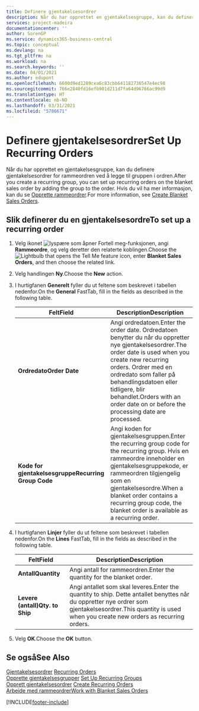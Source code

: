 ```yaml
---
title: Definere gjentakelsesordrer
description: Når du har opprettet en gjentakelsesgruppe, kan du definere gjentakelsesordrer for rammeordren ved å legge til gruppen i ordren.
services: project-madeira
documentationcenter: ''
author: SorenGP
ms.service: dynamics365-business-central
ms.topic: conceptual
ms.devlang: na
ms.tgt_pltfrm: na
ms.workload: na
ms.search.keywords: ''
ms.date: 04/01/2021
ms.author: edupont
ms.openlocfilehash: 6600d9ed1289cea6c83cbb641182736547e4ec98
ms.sourcegitcommit: 766e2840fd16efb901d211d7fa64d96766ac99d9
ms.translationtype: HT
ms.contentlocale: nb-NO
ms.lasthandoff: 03/31/2021
ms.locfileid: "5786671"
---
```

# <a name="set-up-recurring-orders"></a><span data-ttu-id="0d543-103">Definere gjentakelsesordrer</span><span class="sxs-lookup"><span data-stu-id="0d543-103">Set Up Recurring Orders</span></span>
<span data-ttu-id="0d543-104">Når du har opprettet en gjentakelsesgruppe, kan du definere gjentakelsesordrer for rammeordren ved å legge til gruppen i ordren.</span><span class="sxs-lookup"><span data-stu-id="0d543-104">After you create a recurring group, you can set up recurring orders on the blanket sales order by adding the group to the order.</span></span> <span data-ttu-id="0d543-105">Hvis du vil ha mer informasjon, kan du se [Opprette rammeordrer](how-to-set-up-recurring-groups.md).</span><span class="sxs-lookup"><span data-stu-id="0d543-105">For more information, see [Create Blanket Sales Orders](how-to-set-up-recurring-groups.md).</span></span>  

## <a name="to-set-up-a-recurring-order"></a><span data-ttu-id="0d543-106">Slik definerer du en gjentakelsesordre</span><span class="sxs-lookup"><span data-stu-id="0d543-106">To set up a recurring order</span></span>  

1.  <span data-ttu-id="0d543-107">Velg ikonet ![lyspære som åpner Fortell meg-funksjonen](../../media/ui-search/search_small.png "Fortell hva du vil gjøre"), angi **Rammeordre**, og velg deretter den relaterte koblingen.</span><span class="sxs-lookup"><span data-stu-id="0d543-107">Choose the ![Lightbulb that opens the Tell Me feature](../../media/ui-search/search_small.png "Tell me what you want to do") icon, enter **Blanket Sales Orders**, and then choose the related link.</span></span>  
2.  <span data-ttu-id="0d543-108">Velg handlingen **Ny**.</span><span class="sxs-lookup"><span data-stu-id="0d543-108">Choose the **New** action.</span></span>  
3.  <span data-ttu-id="0d543-109">I hurtigfanen **Generelt** fyller du ut feltene som beskrevet i tabellen nedenfor.</span><span class="sxs-lookup"><span data-stu-id="0d543-109">On the **General** FastTab, fill in the fields as described in the following table.</span></span>  

    |<span data-ttu-id="0d543-110">Felt</span><span class="sxs-lookup"><span data-stu-id="0d543-110">Field</span></span>|<span data-ttu-id="0d543-111">Description</span><span class="sxs-lookup"><span data-stu-id="0d543-111">Description</span></span>|  
    |---------------------------------|---------------------------------------|  
    |<span data-ttu-id="0d543-112">**Ordredato**</span><span class="sxs-lookup"><span data-stu-id="0d543-112">**Order Date**</span></span>|<span data-ttu-id="0d543-113">Angi ordredatoen.</span><span class="sxs-lookup"><span data-stu-id="0d543-113">Enter the order date.</span></span> <span data-ttu-id="0d543-114">Ordredatoen benytter du når du oppretter nye gjentakelsesordrer.</span><span class="sxs-lookup"><span data-stu-id="0d543-114">The order date is used when you create new recurring orders.</span></span> <span data-ttu-id="0d543-115">Ordrer med en ordredato som faller på behandlingsdatoen eller tidligere, blir behandlet.</span><span class="sxs-lookup"><span data-stu-id="0d543-115">Orders with an order date on or before the processing date are processed.</span></span>|  
    |<span data-ttu-id="0d543-116">**Kode for gjentakelsesgruppe**</span><span class="sxs-lookup"><span data-stu-id="0d543-116">**Recurring Group Code**</span></span>|<span data-ttu-id="0d543-117">Angi koden for gjentakelsesgruppen.</span><span class="sxs-lookup"><span data-stu-id="0d543-117">Enter the recurring group code for the recurring group.</span></span> <span data-ttu-id="0d543-118">Hvis en rammeordre inneholder en gjentakelsesgruppekode, er rammeordren tilgjengelig som en gjentakelsesordre.</span><span class="sxs-lookup"><span data-stu-id="0d543-118">When a blanket order contains a recurring group code, the blanket order is available as a recurring order.</span></span>|  

4.  <span data-ttu-id="0d543-119">I hurtigfanen **Linjer** fyller du ut feltene som beskrevet i tabellen nedenfor.</span><span class="sxs-lookup"><span data-stu-id="0d543-119">On the **Lines** FastTab, fill in the fields as described in the following table.</span></span>  

    |<span data-ttu-id="0d543-120">Felt</span><span class="sxs-lookup"><span data-stu-id="0d543-120">Field</span></span>|<span data-ttu-id="0d543-121">Description</span><span class="sxs-lookup"><span data-stu-id="0d543-121">Description</span></span>|  
    |---------------------------------|---------------------------------------|  
    |<span data-ttu-id="0d543-122">**Antall**</span><span class="sxs-lookup"><span data-stu-id="0d543-122">**Quantity**</span></span>|<span data-ttu-id="0d543-123">Angi antall for rammeordren.</span><span class="sxs-lookup"><span data-stu-id="0d543-123">Enter the quantity for the blanket order.</span></span>|  
    |<span data-ttu-id="0d543-124">**Levere (antall)**</span><span class="sxs-lookup"><span data-stu-id="0d543-124">**Qty. to Ship**</span></span>|<span data-ttu-id="0d543-125">Angi antallet som skal leveres.</span><span class="sxs-lookup"><span data-stu-id="0d543-125">Enter the quantity to ship.</span></span> <span data-ttu-id="0d543-126">Dette antallet benyttes når du oppretter nye ordrer som gjentakelsesordrer.</span><span class="sxs-lookup"><span data-stu-id="0d543-126">This quantity is used when you create new orders as recurring orders.</span></span>|  

5.  <span data-ttu-id="0d543-127">Velg **OK**.</span><span class="sxs-lookup"><span data-stu-id="0d543-127">Choose the **OK** button.</span></span>  

## <a name="see-also"></a><span data-ttu-id="0d543-128">Se også</span><span class="sxs-lookup"><span data-stu-id="0d543-128">See Also</span></span>  
 <span data-ttu-id="0d543-129">[Gjentakelsesordrer](recurring-orders.md) </span><span class="sxs-lookup"><span data-stu-id="0d543-129">[Recurring Orders](recurring-orders.md) </span></span>  
 <span data-ttu-id="0d543-130">[Opprette gjentakelsesgrupper](how-to-set-up-recurring-groups.md) </span><span class="sxs-lookup"><span data-stu-id="0d543-130">[Set Up Recurring Groups](how-to-set-up-recurring-groups.md) </span></span>  
 <span data-ttu-id="0d543-131">[Opprett gjentakelsesordrer](how-to-create-recurring-orders.md) </span><span class="sxs-lookup"><span data-stu-id="0d543-131">[Create Recurring Orders](how-to-create-recurring-orders.md) </span></span>  
 [<span data-ttu-id="0d543-132">Arbeide med rammeordrer</span><span class="sxs-lookup"><span data-stu-id="0d543-132">Work with Blanket Sales Orders</span></span>](../../sales-how-to-create-blanket-sales-orders.md)


[!INCLUDE[footer-include](../../includes/footer-banner.md)]